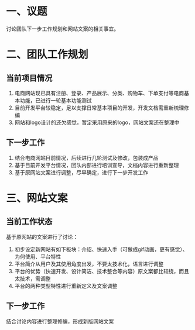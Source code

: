 # 一、议题

讨论团队下一步工作规划和网站文案的相关事宜。

# 二、团队工作规划

## 当前项目情况

1. 电商网站现已具有注册、登录、产品展示、分类、购物车、下单支付等电商基本功能，已进行一轮基本功能测试
2. 目前开发平台较稳定，足以支撑日常基本项目的开发，开发文档需重新梳理修编
3. 网站和logo设计的还欠感觉，暂定采用原来的logo，网站文案还在整理中

## 下一步工作

1. 结合电商网站目前情况，后续进行几轮测试及修改，包装成产品
2. 基于目前开发平台情况，团队内部进行培训宣导，文档内容进行重新整理
3. 基于原网站文案进行调整，尽早确定，进行下一步开发工作

# 三、网站文案

## 当前工作状态

基于原网站的文案进行了讨论：

1. 初步设定新网站有如下板块：介绍、快速入手（可做成gif动画，更有感觉）、为何使用、平台特性
2. 平台简介从用户及其使用角度出发，不要太技术化，语言进行调整
3. 平台的优势（快速开发、设计简洁、技术整合等内容）原文案都比较绕，而且太技术，需调整
4. 平台的两种类型特性进行重新定义及文案调整

## 下一步工作

结合讨论内容进行整理修编，形成新版网站文案



